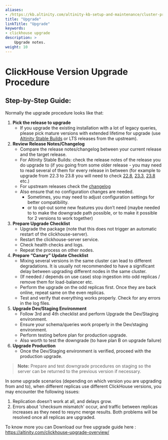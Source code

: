 ```yaml
---
aliases:
- /https://kb.altinity.com/altinity-kb-setup-and-maintenance/cluster-production-configuration-guide/version-upgrades/
title: "Upgrade"
linkTitle: "Upgrade"
keywords:
- clickhouse upgrade
description: >
    Upgrade notes.
weight: 10
---
```


# ClickHouse Version Upgrade Procedure

## Step-by-Step Guide:

Normally the upgrade procedure looks like that:

1) **Pick the release to upgrade**
   - If you upgrade the existing installation with a lot of legacy queries, please pick mature versions with extended lifetime for upgrade (use [Altinity Stable Builds](https://docs.altinity.com/altinitystablebuilds/) or LTS releases from the upstream).
2) **Review Release Notes/Changelog**
   - Compare the release notes/changelog between your current release and the target release.
   - For Altinity Stable Builds: check the release notes of the release you do upgrade to (if you going from some older release - you may need to read several of them for every release in between (for example to upgrade from 22.3 to 23.8  you will need to check [22.8](https://docs.altinity.com/releasenotes/altinity-stable-release-notes/22.8/),
   [23.3](https://docs.altinity.com/releasenotes/altinity-stable-release-notes/23.3/), 
   [23.8](https://docs.altinity.com/releasenotes/altinity-stable-release-notes/23.8/)  etc.)
   - For upstream releases check the [changelog](https://github.com/ClickHouse/ClickHouse/blob/master/CHANGELOG.md)
   - Also ensure that no configuration changes are needed.
       - Sometimes, you may need to adjust configuration settings for better compatibility.
       - or to opt-out some new features you don’t need (maybe needed to to make the downgrade path possible, or to make it possible for 2 versions to work together)
3) **Prepare Upgrade Checklist**
   - Upgrade the package (note that this does not trigger an automatic restart of the clickhouse-server).
   - Restart the clickhouse-server service.
   - Check health checks and logs.
   - Repeat the process on other nodes.
4) **Prepare “Canary” Update Checklist**
   - Mixing several versions in the same cluster can lead to different degradations. It is usually not recommended to have a significant delay between upgrading different nodes in the same cluster.
   - (If needed / depends on use case) stop ingestion into odd replicas / remove them for load-balancer etc.
   - Perform the upgrade on the odd replicas first. Once they are back online, repeat same on the even replicas.
   - Test and verify that everything works properly. Check for any errors in the log files.
5) **Upgrade Dev/Staging Environment**
   - Follow 3rd and 4th checklist and perform Upgrade the Dev/Staging environment. 
   - Ensure your schema/queries work properly in the Dev/staging environment.
   - Perform testing before plan for production upgrade.
   - Also worth to test the downgrade (to have plan B on upgrade failure)
6) **Upgrade Production**
    - Once the Dev/Staging environment is verified, proceed with the production upgrade.

> **Note:**  Prepare and test downgrade procedures on staging so the server can be returned to the previous version if necessary.

In some upgrade scenarios (depending on which version you are upgrading from and to), when different replicas use different ClickHouse versions, you may encounter the following issues:

1. Replication doesn’t work at all, and delays grow.
2. Errors about 'checksum mismatch' occur, and traffic between replicas increases as they need to resync merge results.
Both problems will be resolved once all replicas are upgraded.

To know more you can Download our free upgrade guide here : https://altinity.com/clickhouse-upgrade-overview/

